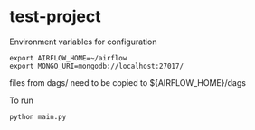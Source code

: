 # test-project

Environment variables for configuration
```
export AIRFLOW_HOME=~/airflow
export MONGO_URI=mongodb://localhost:27017/
```

files from dags/ need to be copied to  ${AIRFLOW_HOME}/dags

To run
```
python main.py
```


